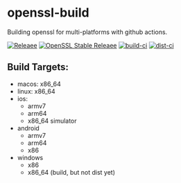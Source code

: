 # openssl-build
Building openssl for multi-platforms with github actions.
  
[![Releaee](https://img.shields.io/badge/release-0.0.1-blue.svg)](https://github.com/adxeproject/openssl-build/releases)
[![OpenSSL Stable Releaee](https://img.shields.io/badge/openssl-1.1.1k-green.svg)](https://github.com/openssl/openssl/releases)
[![build-ci](https://github.com/adxeproject/openssl-build/actions/workflows/build-ci.yml/badge.svg)](https://github.com/adxeproject/openssl-build/actions/workflows/build-ci.yml)
[![dist-ci](https://github.com/adxeproject/openssl-build/actions/workflows/dist-ci.yml/badge.svg)](https://github.com/adxeproject/openssl-build/actions/workflows/dist-ci.yml)

## Build Targets:
- macos: x86_64
- linux: x86_64
- ios:
  - armv7
  - arm64
  - x86_64 simulator
- android
  - armv7
  - arm64
  - x86
- windows
  - x86
  - x86_64 (build, but not dist yet)
